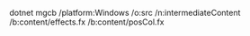 dotnet mgcb /platform:Windows /o:src /n:intermediateContent /b:content/effects.fx /b:content/posCol.fx